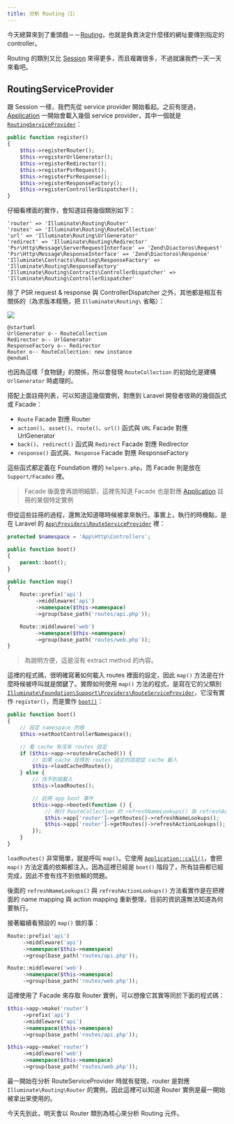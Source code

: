 ```yaml
---
title: 分析 Routing（1）
---
```


今天總算來到了重頭戲－－[Routing][]，也就是負責決定什麼樣的網址要傳到指定的 controller。

Routing 的類別又比 [Session][Day10] 來得更多，而且複雜很多，不過就讓我們一天一天來看吧。

## RoutingServiceProvider

跟 Session 一樣，我們先從 service provider 開始看起。之前有提過，[Application][Day05] 一開始會載入幾個 service provider，其中一個就是 [`RoutingServiceProvider`](https://github.com/laravel/framework/blob/v5.7.6/src/Illuminate/Routing/RoutingServiceProvider.php)：

```php
public function register()
{
    $this->registerRouter();
    $this->registerUrlGenerator();
    $this->registerRedirector();
    $this->registerPsrRequest();
    $this->registerPsrResponse();
    $this->registerResponseFactory();
    $this->registerControllerDispatcher();
}
```

仔細看裡面的實作，會知道註冊幾個類別如下：

    'router' => 'Illuminate\Routing\Router'
    'routes' => 'Illuminate\Routing\RouteCollection'
    'url' => 'Illuminate\Routing\UrlGenerator'
    'redirect' => 'Illuminate\Routing\Redirector'
    'Psr\Http\Message\ServerRequestInterface' => 'Zend\Diactoros\Request'
    'Psr\Http\Message\ResponseInterface' => 'Zend\Diactoros\Response'
    'Illuminate\Contracts\Routing\ResponseFactory' => 'Illuminate\Routing\ResponseFactory'
    'Illuminate\Routing\Contracts\ControllerDispatcher' => 'Illuminate\Routing\ControllerDispatcher'

除了 PSR request & response 與 ControllerDispatcher 之外，其他都是相互有關係的（為求版本精簡，把 `Illuminate\Routing\` 省略）：

![](http://www.plantuml.com/plantuml/png/SoWkIImgAStDuGejod5FpKijIYp9BrB8rzLL2CelBKbrpi_9IKqkoSpFumfAJSai0hAXqiZgWNB51VbvnQbkYI3vIh02X7eki55OJRLIo4ijLyZC0peZBpcLoo4rBmNe6000)

    @startuml
    UrlGenerator o-- RouteCollection
    Redirector o-- UrlGenerator
    ResponseFactory o-- Redirector
    Router o-- RouteCollection: new instance
    @enduml

也因為這樣「食物鏈」的關係，所以會發現 `RouteCollection` 的初始化是建構 `UrlGenerator` 時處理的。

搭配上面註冊列表，可以知道這幾個實例，對應到 Laravel 開發者很熟的幾個函式或 Facade：

* `Route` Facade 對應 Router
* `action()`、`asset()`、`route()`、`url()` 函式與 `URL` Facade 對應 UrlGenerator
* `back()`、`redirect()` 函式與 `Redirect` Facade 對應 Redirector
* `response()` 函式與、`Response` Facade 對應 ResponseFactory

這些函式都定義在 Foundation 裡的 `helpers.php`，而 Facade 則是放在 `Support/Facades` 裡。

> Facade 後面會再說明細節，這裡先知道 Facade 也是對應 [Application][Day05] 註冊的某個特定實例

但從這些註冊的過程，還無法知道哪時候被拿來執行。事實上，執行的時機點，是在 Laravel 的 [`App\Providers\RouteServiceProvider`](https://github.com/laravel/laravel/blob/v5.7.0/app/Providers/RouteServiceProvider.php) 裡：

```php
protected $namespace = 'App\Http\Controllers';

public function boot()
{
    parent::boot();
}

public function map()
{
    Route::prefix('api')
         ->middleware('api')
         ->namespace($this->namespace)
         ->group(base_path('routes/api.php'));

    Route::middleware('web')
         ->namespace($this->namespace)
         ->group(base_path('routes/web.php'));
}
```

> 為說明方便，這是沒有 extract method 的內容。

這裡的程式碼，很明確寫著如何載入 routes 裡面的設定，因此 `map()` 方法是在什麼時候被呼叫就是關鍵了。實際如何使用 `map()` 方法的程式，是寫在它的父類別 [`Illuminate\Foundation\Support\Providers\RouteServiceProvider`](https://github.com/laravel/framework/blob/v5.7.6/src/Illuminate/Foundation/Support/Providers/RouteServiceProvider.php)，它沒有實作 `register()`，而是實作 [`boot()`](https://github.com/laravel/framework/blob/v5.7.6/src/Illuminate/Foundation/Support/Providers/RouteServiceProvider.php#L29-L43)：

```php
public function boot()
{
    // 設定 namespace 的根
    $this->setRootControllerNamespace();

    // 看 cache 有沒有 routes 設定
    if ($this->app->routesAreCached()) {
        // 如果 cache 找得到 routes 設定的話就從 cache 載入
        $this->loadCachedRoutes();
    } else {
        // 找不到就載入
        $this->loadRoutes();

        // 註冊 app boot 事件
        $this->app->booted(function () {
            // 執行 RouteCollection 的 refreshNameLookups() 與 refreshActionLookups() 方法
            $this->app['router']->getRoutes()->refreshNameLookups();
            $this->app['router']->getRoutes()->refreshActionLookups();
        });
    }
}
```

`loadRoutes()` 非常簡單，就是呼叫 `map()`。它使用 [`Application::call()`][Day04]，會把 `map()` 方法定義的依賴都注入。因為這裡已經是 `boot()` 階段了，所有註冊都已經完成，因此不會有找不到依賴的問題。

後面的 `refreshNameLookups()` 與 `refreshActionLookups()` 方法看實作是在把裡面的 name mapping 與 action mapping 重新整理，目前的資訊還無法知道為何要執行。

接著繼續看預設的 `map()` 做的事：

```php
Route::prefix('api')
     ->middleware('api')
     ->namespace($this->namespace)
     ->group(base_path('routes/api.php'));

Route::middleware('web')
     ->namespace($this->namespace)
     ->group(base_path('routes/web.php'));
```

這裡使用了 Facade 來存取 Router 實例，可以想像它其實等同於下面的程式碼：

```php
$this->app->make('router')
     ->prefix('api')
     ->middleware('api')
     ->namespace($this->namespace)
     ->group(base_path('routes/api.php'));

$this->app->make('router')
     ->middleware('web')
     ->namespace($this->namespace)
     ->group(base_path('routes/web.php'));
```

最一開始在分析 RouteServiceProvider 時就有發現，router 是對應 `Illuminate\Routing\Router` 的實例，因此這裡可以知道 Router 實例是最一開始被拿出來使用的。

今天先到此，明天會以 Router 類別為核心來分析 Routing 元件。

[Routing]: https://github.com/laravel/framework/tree/v5.7.6/src/Illuminate/Routing

[Day04]: day04.md
[Day05]: day05.md
[Day10]: day10.md
